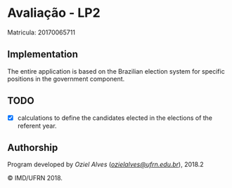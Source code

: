 # Avaliação - LP2 
Matricula: 20170065711

## Implementation
The entire application is based on the Brazilian election system for specific positions in the government component.

## TODO

- [x] calculations to define the candidates elected in the elections of the referent year.


## Authorship

Program developed by _Oziel Alves_ (*ozielalves@ufrn.edu.br*), 2018.2

&copy; IMD/UFRN 2018.
